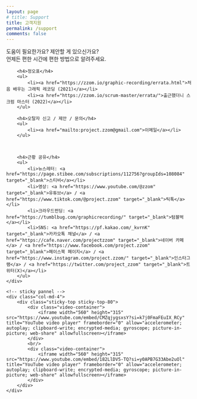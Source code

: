 ```yaml
---
layout: page
# title: Support
title: 고객지원
permalink: /support
comments: false
---
```

<div class="row justify-content-between">
    <div class="col-md-8 pr-5">
        <p class="mb-5">
        도움이 필요한가요? 제안할 게 있으신가요?<br/>
        언제든 편한 시간에 편한 방법으로 알려주세요.
        </p>

        <h4>정오표</h4>
        <ul>           
            <li><a href="https://zzom.io/graphic-recording/errata.html">처음 배우는 그래픽 레코딩 (2021)</a></li>
            <li><a href="https://zzom.io/scrum-master/errata/">출근했더니 스크럼 마스터 (2022)</a></li>
        </ul>

        <h4>오탈자 신고 / 제안 / 문의</h4>
        <ul>
            <li><a href="mailto:project.zzom@gmail.com">이메일</a></li>
        </ul>

        

        <h4>근황 공유</h4>
        <ul>
            <li>뉴스레터: <a href="https://page.stibee.com/subscriptions/112756?groupIds=108084" target="_blank">스티비</a></li>
            <li>영상: <a href="https://www.youtube.com/@zzom" target="_blank">유튜브</a> / <a href="https://www.tiktok.com/@project.zzom" target="_blank">틱톡</a></li>
            <li>크라우드펀딩: <a href="https://tumblbug.com/graphicrecording/" target="_blank">텀블벅</a></li>
            <li>SNS: <a href="https://pf.kakao.com/_kvrnK" target="_blank">카카오톡 채널</a> / <a href="https://cafe.naver.com/projectzzom" target="_blank">네이버 카페</a> / <a href="https://www.facebook.com/project.zzom" target="_blank">페이스북 페이지</a> / <a href="https://www.instagram.com/project.zzom/" target="_blank">인스타그램</a> / <a href="https://twitter.com/project_zzom" target="_blank">트위터(X)</a></li>
        </ul>
    </div>

    <!-- sticky pannel -->
    <div class="col-md-4">
        <div class="sticky-top sticky-top-80">
            <div class="video-container">
                <iframe width="560" height="315" src="https://www.youtube.com/embed/CMZqjygsxsY?si=k7j0FmaFEuIX_RCy" title="YouTube video player" frameborder="0" allow="accelerometer; autoplay; clipboard-write; encrypted-media; gyroscope; picture-in-picture; web-share" allowfullscreen></iframe>
            </div>
            <br/>
            <div class="video-container">
                <iframe width="560" height="315" src="https://www.youtube.com/embed/182LlDV5-TQ?si=y0APB7G33Abe2uOl" title="YouTube video player" frameborder="0" allow="accelerometer; autoplay; clipboard-write; encrypted-media; gyroscope; picture-in-picture; web-share" allowfullscreen></iframe>
            </div>       
        </div>
    </div>
</div>